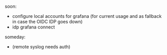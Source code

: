 soon:
- configure local accounts for grafana (for current usage and as fallback in case the OIDC IDP goes down)
- idp grafana connect

someday:
- (remote syslog needs auth)
